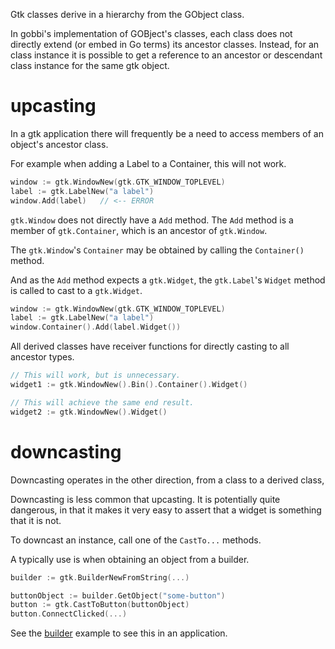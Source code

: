 Gtk classes derive in a hierarchy from the GObject class.

In gobbi's implementation of GOBject's classes,
each class does not directly extend
(or embed in Go terms)
its ancestor classes.
Instead, for an class instance it is possible to get
a reference to an ancestor or descendant class instance
for the same gtk object.  

# upcasting
In a gtk application there will frequently be a need to
access members of an object's ancestor class.

For example when adding a Label to a Container,
this will not work.

```go
window := gtk.WindowNew(gtk.GTK_WINDOW_TOPLEVEL)
label := gtk.LabelNew("a label")
window.Add(label)   // <-- ERROR
``` 

`gtk.Window` does not directly have a `Add` method.
The `Add` method is a member of `gtk.Container`,
which is an ancestor of `gtk.Window`.

The `gtk.Window`'s `Container` may be obtained by calling
the `Container()` method.

And as the `Add` method expects a `gtk.Widget`,
the `gtk.Label`'s `Widget` method is called
to cast to a `gtk.Widget`.

```go
window := gtk.WindowNew(gtk.GTK_WINDOW_TOPLEVEL)
label := gtk.LabelNew("a label")
window.Container().Add(label.Widget())
``` 

All derived classes have receiver functions for directly
casting to all ancestor types.
```go
// This will work, but is unnecessary.
widget1 := gtk.WindowNew().Bin().Container().Widget()

// This will achieve the same end result.
widget2 := gtk.WindowNew().Widget()
``` 

# downcasting
Downcasting operates in the other direction,
from a class to a derived class,

Downcasting is less common that upcasting.
It is potentially quite dangerous, in that it makes
it very easy to assert that a widget is something
that it is not.

To downcast an instance,
call one of the `CastTo...` methods.

A typically use is when obtaining an object from a builder.

```go
builder := gtk.BuilderNewFromString(...)

buttonObject := builder.GetObject("some-button")
button := gtk.CastToButton(buttonObject)
button.ConnectClicked(...)
```

See the
[builder](https://github.com/pekim/gobbi/blob/master/example/builder/main.go)
example to see this in an application. 
